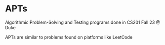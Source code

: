 # APTs
Algorithmic Problem-Solving and Testing programs done in CS201 Fall 23 @ Duke

APTs are similar to problems found on platforms like LeetCode
